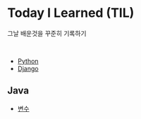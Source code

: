 # Today I Learned (TIL)

그날 배운것을 꾸준히 기록하기

<br>

- [Python](./Python/python.md)
- [Django](./Django/django.md)

## Java

- [변수](./Java/%EB%B3%80%EC%88%98.md)

